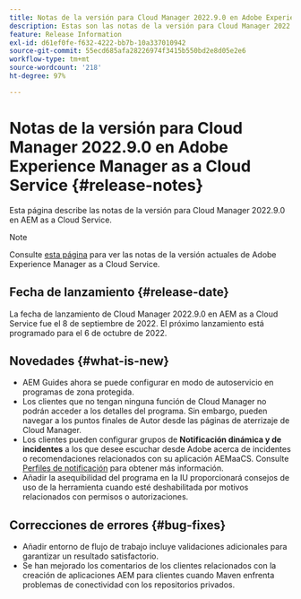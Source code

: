 ```yaml
---
title: Notas de la versión para Cloud Manager 2022.9.0 en Adobe Experience Manager as a Cloud Service
description: Estas son las notas de la versión para Cloud Manager 2022.9.0 en AEM as a Cloud Service.
feature: Release Information
exl-id: d61ef0fe-f632-4222-bb7b-10a337010942
source-git-commit: 55ecd685afa28226974f3415b550bd2e8d05e2e6
workflow-type: tm+mt
source-wordcount: '218'
ht-degree: 97%

---
```


# Notas de la versión para Cloud Manager 2022.9.0 en Adobe Experience Manager as a Cloud Service {#release-notes}

Esta página describe las notas de la versión para Cloud Manager 2022.9.0 en AEM as a Cloud Service.

>[!NOTE]
>
>Consulte [esta página](/help/release-notes/release-notes-cloud/release-notes-current.md) para ver las notas de la versión actuales de Adobe Experience Manager as a Cloud Service.

## Fecha de lanzamiento {#release-date}

La fecha de lanzamiento de Cloud Manager 2022.9.0 en AEM as a Cloud Service fue el 8 de septiembre de 2022. El próximo lanzamiento está programado para el 6 de octubre de 2022.

## Novedades {#what-is-new}

* AEM Guides ahora se puede configurar en modo de autoservicio en programas de zona protegida.
* Los clientes que no tengan ninguna función de Cloud Manager no podrán acceder a los detalles del programa. Sin embargo, pueden navegar a los puntos finales de Autor desde las páginas de aterrizaje de Cloud Manager.
* Los clientes pueden configurar grupos de **Notificación dinámica y de incidentes** a los que desee escuchar desde Adobe acerca de incidentes o recomendaciones relacionados con su aplicación AEMaaCS. Consulte [Perfiles de notificación](/help/journey-onboarding/notification-profiles.md) para obtener más información.
* Añadir la asequibilidad del programa en la IU proporcionará consejos de uso de la herramienta cuando esté deshabilitada por motivos relacionados con permisos o autorizaciones.

## Correcciones de errores {#bug-fixes}

* Añadir entorno de flujo de trabajo incluye validaciones adicionales para garantizar un resultado satisfactorio.
* Se han mejorado los comentarios de los clientes relacionados con la creación de aplicaciones AEM para clientes cuando Maven enfrenta problemas de conectividad con los repositorios privados.
